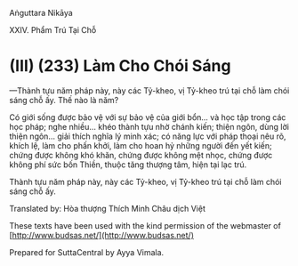  

Aṅguttara Nikāya

XXIV. Phẩm Trú Tại Chỗ

# (III) (233) Làm Cho Chói Sáng

—Thành tựu năm pháp này, này các Tỷ-kheo, vị Tỷ-kheo trú tại chỗ làm chói sáng chỗ ấy. Thế nào là năm?

Có giới sống được bảo vệ với sự bảo vệ của giới bổn... và học tập trong các học pháp; nghe nhiều... khéo thành tựu nhờ chánh kiến; thiện ngôn, dùng lời thiện ngôn... giải thích nghĩa lý minh xác; có năng lực với pháp thoại nêu rõ, khích lệ, làm cho phấn khởi, làm cho hoan hỷ những người đến yết kiến; chứng được không khó khăn, chứng được không mệt nhọc, chứng được không phí sức bốn Thiền, thuộc tăng thượng tâm, hiện tại lạc trú.

Thành tựu năm pháp này, này các Tỷ-kheo, vị Tỷ-kheo trú tại chỗ làm chói sáng chỗ ấy.

Translated by: Hòa thượng Thích Minh Châu dịch Việt

These texts have been used with the kind permission of the webmaster of [http://www.budsas.net/](http://www.budsas.net/)

Prepared for SuttaCentral by Ayya Vimala.